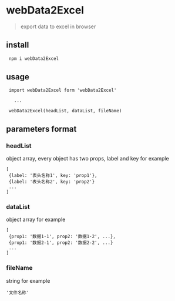 # webData2Excel
>  export data to excel in browser

## install


```bash
 npm i webData2Excel
```

## usage

```
 import webData2Excel form 'webData2Excel'

   ...

 webData2Excel(headList, dataList, fileName)
```

## parameters format
### headList
object array, every object has two props, label and key
for example
```
[
 {label: '表头名称1', key: 'prop1'},
 {label: '表头名称2', key: 'prop2'}
 ...
]
```
### dataList
object array
for example
```
[
 {prop1: '数据1-1', prop2: '数据1-2', ...},
 {prop1: '数据2-1', prop2: '数据2-2', ...}
 ...
]
```
### fileName
string
for example
```
'文件名称'
```
